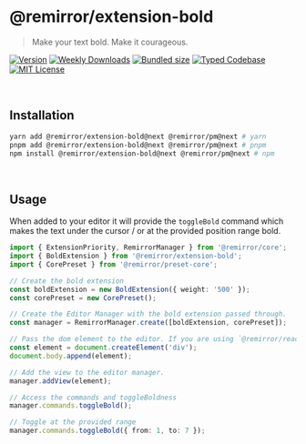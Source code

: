 # @remirror/extension-bold

> Make your text bold. Make it courageous.

[![Version][version]][npm] [![Weekly Downloads][downloads-badge]][npm] [![Bundled size][size-badge]][size] [![Typed Codebase][typescript]](#) [![MIT License][license]](#)

[version]: https://flat.badgen.net/npm/v/@remirror/extension-bold/next
[npm]: https://npmjs.com/package/@remirror/extension-bold/v/next
[license]: https://flat.badgen.net/badge/license/MIT/purple
[size]: https://bundlephobia.com/result?p=@remirror/extension-bold@next
[size-badge]: https://flat.badgen.net/bundlephobia/minzip/@remirror/extension-bold
[typescript]: https://flat.badgen.net/badge/icon/TypeScript?icon=typescript&label
[downloads-badge]: https://badgen.net/npm/dw/@remirror/extension-bold/red?icon=npm

<br />

## Installation

```bash
yarn add @remirror/extension-bold@next @remirror/pm@next # yarn
pnpm add @remirror/extension-bold@next @remirror/pm@next # pnpm
npm install @remirror/extension-bold@next @remirror/pm@next # npm
```

<br />

## Usage

When added to your editor it will provide the `toggleBold` command which makes the text under the cursor / or at the provided position range bold.

```ts
import { ExtensionPriority, RemirrorManager } from '@remirror/core';
import { BoldExtension } from '@remirror/extension-bold';
import { CorePreset } from '@remirror/preset-core';

// Create the bold extension
const boldExtension = new BoldExtension({ weight: '500' });
const corePreset = new CorePreset();

// Create the Editor Manager with the bold extension passed through.
const manager = RemirrorManager.create([boldExtension, corePreset]);

// Pass the dom element to the editor. If you are using `@remirror/react` this is done for you.
const element = document.createElement('div');
document.body.append(element);

// Add the view to the editor manager.
manager.addView(element);

// Access the commands and toggleBoldness
manager.commands.toggleBold();

// Toggle at the provided range
manager.commands.toggleBold({ from: 1, to: 7 });
```

<br />
